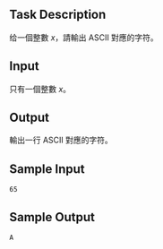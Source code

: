 ## Task Description ##

给一個整數 $x$，請輸出 ASCII 對應的字符。

## Input ##

只有一個整數 $x$。 

## Output ##

輸出一行 ASCII 對應的字符。

## Sample Input ##
```
65
```

## Sample Output ##
```
A
```